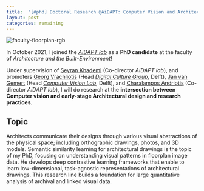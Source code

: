 ```yaml
---
title:  "[#phd] Doctoral Research @AiDAPT: Computer Vision and Architectural Design"
layout: post
categories: remaining
---
```



![faculty-floorplan-rgb](https://user-images.githubusercontent.com/40263235/184533542-c6649023-b40e-4759-97d6-57ee27baebb3.png)

In October 2021, I joined the _[AiDAPT lab](https://www.tudelft.nl/ai/aidapt)_ as a **PhD candidate** at the faculty of _Architecture and the Built-Environment_! 

Under supervision of [Seyran Khademi](https://www.tudelft.nl/ewi/over-de-faculteit/afdelingen/intelligent-systems/pattern-recognition-bioinformatics/computer-vision-lab/people/seyran-khademi) (Co-director _AiDAPT lab_), and promoters [Georg Vrachliotis](https://www.tudelft.nl/bk/over-faculteit/hoogleraren/profdr-g-vrachliotis) (Head _[Digital Culture Group](https://www.tudelft.nl/bk/over-faculteit/afdelingen/architecture/organisatie/groepen/theory-of-architecture-and-digital-culture)_, Delft), [Jan van Gemert](https://jvgemert.github.io/) (Head _[Computer Vision Lab](https://www.tudelft.nl/ewi/over-de-faculteit/afdelingen/intelligent-systems/pattern-recognition-bioinformatics/computer-vision-lab)_, Delft), and [Charalampos Andriotis](https://www.cpandriotis.com/) (Co-director _AiDAPT lab_), I will do research at the **intersection between Computer vision and early-stage Architectural design and research practices**. 


## Topic
Architects communicate their designs through various visual abstractions of the physical space; including orthographic drawings, photos, and 3D models. Semantic similarity learning for architectural drawings is the topic of my PhD, focusing on understanding visual patterns in floorplan image data. He develops deep contrastive learning frameworks that enable to learn low-dimensional, task-agnostic representations of architectural drawings. This research line builds a foundation for large quantitative analysis of archival and linked visual data.
